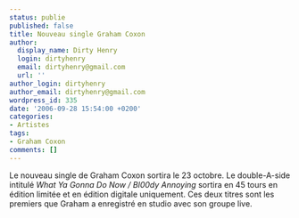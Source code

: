```yaml
---
status: publie
published: false
title: Nouveau single Graham Coxon
author:
  display_name: Dirty Henry
  login: dirtyhenry
  email: dirtyhenry@gmail.com
  url: ''
author_login: dirtyhenry
author_email: dirtyhenry@gmail.com
wordpress_id: 335
date: '2006-09-28 15:54:00 +0200'
categories:
- Artistes
tags:
- Graham Coxon
comments: []
---
```

Le nouveau single de Graham Coxon sortira le 23 octobre. Le double-A-side intitulé *What Ya Gonna Do Now / Bl00dy Annoying* sortira en 45 tours en édition limitée et en édition digitale uniquement. Ces deux titres sont les premiers que Graham a enregistré en studio avec son groupe live.
